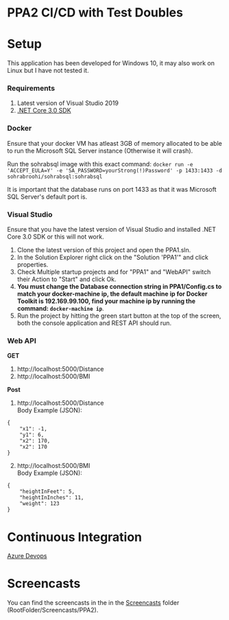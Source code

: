 # PPA2 CI/CD with Test Doubles
# Setup

This application has been developed for Windows 10, it may also work on Linux but I have not tested it.

### Requirements
1. Latest version of Visual Studio 2019
2. [.NET Core 3.0 SDK](https://dotnet.microsoft.com/download/thank-you/dotnet-sdk-3.0.100-windows-x64-installer)

### Docker
Ensure that your docker VM has atleast 3GB of memory allocated to be able to run the Microsoft SQL Server instance (Otherwise it will crash).

Run the sohrabsql image with this exact command:
```docker run -e 'ACCEPT_EULA=Y' -e 'SA_PASSWORD=yourStrong(!)Password' -p 1433:1433 -d sohrabroohi/sohrabsql:sohrabsql```

It is important that the database runs on port 1433 as that it was Microsoft SQL Server's default port is.

### Visual Studio
Ensure that you have the latest version of Visual Studio and installed .NET Core 3.0 SDK or this will not work.

1. Clone the latest version of this project and open the PPA1.sln.
2. In the Solution Explorer right click on the "Solution 'PPA1'" and click properties.
3. Check Multiple startup projects and for "PPA1" and "WebAPI" switch their Action to "Start" and click Ok.
4. **You must change the Database connection string in PPA1/Config.cs to match your docker-machine ip, the default machine ip for Docker Toolkit is 192.169.99.100, find your machine ip by running the command: `docker-machine ip`**.
5. Run the project by hitting the green start button at the top of the screen, both the console application and REST API should run.

### Web API
**GET**  
1. http://localhost:5000/Distance  
2. http://localhost:5000/BMI  

**Post**  
1. http://localhost:5000/Distance  
Body Example (JSON):
```
{
	"x1": -1,
	"y1": 6,  
	"x2": 170,  
	"x2": 170 
}
```
2. http://localhost:5000/BMI  
Body Example (JSON):
```
{
	"heightInFeet": 5,
	"heightInInches": 11,  
	"weight": 123
}
```
# Continuous Integration
[Azure Devops](https://dev.azure.com/sohrabroohi/PPA2/_build?definitionId=2)


# Screencasts
You can find the screencasts in the in the [Screencasts](https://github.com/SohrabRoohi/PPA1-Unit-Testing/tree/master/Screencasts/PPA2) folder (RootFolder/Screencasts/PPA2).
